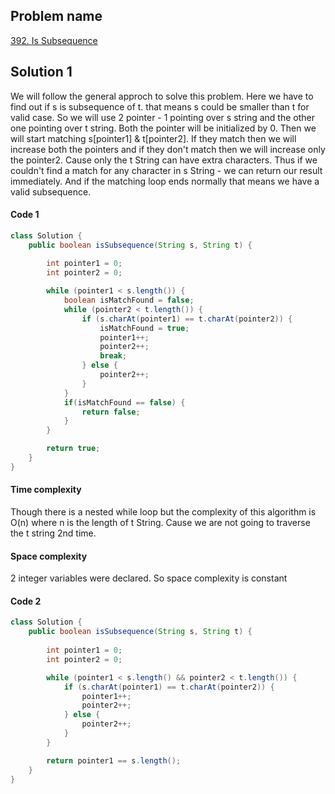 ## Problem name
[392. Is Subsequence](https://leetcode.com/problems/is-subsequence/description/)


## Solution 1
We will follow the general approch to solve this problem. Here we have to find out if s is subsequence of t. that means s could be smaller than t for valid case. So we will use 2 pointer - 1 pointing over s string and the other one pointing over t string. Both the pointer will be initialized by 0. Then we will start matching s[pointer1] & t[pointer2]. If they match then we will increase both the pointers and if they don't match then we will increase only the pointer2. Cause only the t String can have extra characters. Thus if we couldn't find a match for any character in s String - we can return our result immediately. And if the matching loop ends normally that means we have a valid subsequence.


#### Code 1
```java
class Solution {
    public boolean isSubsequence(String s, String t) {
        
        int pointer1 = 0;
        int pointer2 = 0;

        while (pointer1 < s.length()) {
            boolean isMatchFound = false;
            while (pointer2 < t.length()) {
                if (s.charAt(pointer1) == t.charAt(pointer2)) {
                    isMatchFound = true;
                    pointer1++;
                    pointer2++;
                    break;
                } else {
                    pointer2++;
                }
            }
            if(isMatchFound == false) {
                return false;
            }
        }

        return true;
    }
}
```


#### Time complexity
Though there is a nested while loop but the complexity of this algorithm is O(n) where n is the length of t String. Cause we are not going to traverse the t string 2nd time.


#### Space complexity
2 integer variables were declared. So space complexity is constant 


#### Code 2
```java
class Solution {
    public boolean isSubsequence(String s, String t) {
        
        int pointer1 = 0;
        int pointer2 = 0;

        while (pointer1 < s.length() && pointer2 < t.length()) {
            if (s.charAt(pointer1) == t.charAt(pointer2)) {
                pointer1++;
                pointer2++;
            } else {
                pointer2++;
            }
        }

        return pointer1 == s.length();
    }
}
```